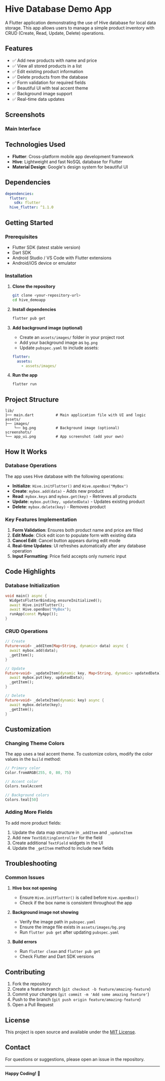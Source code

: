 # Hive Database Demo App

A Flutter application demonstrating the use of Hive database for local data storage. This app allows users to manage a simple product inventory with CRUD (Create, Read, Update, Delete) operations.

## Features

- ✅ Add new products with name and price
- ✅ View all stored products in a list
- ✅ Edit existing product information
- ✅ Delete products from the database
- ✅ Form validation for required fields
- ✅ Beautiful UI with teal accent theme
- ✅ Background image support
- ✅ Real-time data updates

## Screenshots

### Main Interface


## Technologies Used

- **Flutter**: Cross-platform mobile app development framework
- **Hive**: Lightweight and fast NoSQL database for Flutter
- **Material Design**: Google's design system for beautiful UI

## Dependencies

```yaml
dependencies:
  flutter:
    sdk: flutter
  hive_flutter: ^1.1.0
```

## Getting Started

### Prerequisites

- Flutter SDK (latest stable version)
- Dart SDK
- Android Studio / VS Code with Flutter extensions
- Android/iOS device or emulator

### Installation

1. **Clone the repository**
   ```bash
   git clone <your-repository-url>
   cd hive_demoapp
   ```

2. **Install dependencies**
   ```bash
   flutter pub get
   ```

3. **Add background image (optional)**
   - Create an `assets/images/` folder in your project root
   - Add your background image as `bg.png`
   - Update `pubspec.yaml` to include assets:
   ```yaml
   flutter:
     assets:
       - assets/images/
   ```

4. **Run the app**
   ```bash
   flutter run
   ```

## Project Structure

```
lib/
├── main.dart          # Main application file with UI and logic
assets/
├── images/
    └── bg.png         # Background image (optional)
screenshots/
└── app_ui.png         # App screenshot (add your own)
```

## How It Works

### Database Operations

The app uses Hive database with the following operations:

- **Initialize**: `Hive.initFlutter()` and `Hive.openBox("MyBox")`
- **Create**: `mybox.add(data)` - Adds new product
- **Read**: `mybox.keys` and `mybox.get(key)` - Retrieves all products
- **Update**: `mybox.put(key, updatedData)` - Updates existing product
- **Delete**: `mybox.delete(key)` - Removes product

### Key Features Implementation

1. **Form Validation**: Ensures both product name and price are filled
2. **Edit Mode**: Click edit icon to populate form with existing data
3. **Cancel Edit**: Cancel button appears during edit mode
4. **Real-time Updates**: UI refreshes automatically after any database operation
5. **Input Formatting**: Price field accepts only numeric input

## Code Highlights

### Database Initialization
```dart
void main() async {
  WidgetsFlutterBinding.ensureInitialized();
  await Hive.initFlutter();
  await Hive.openBox("MyBox");
  runApp(const MyApp());
}
```

### CRUD Operations
```dart
// Create
Future<void> _addItem(Map<String, dynamic> data) async {
  await mybox.add(data);
  _getItem();
}

// Update
Future<void> _updateItem(dynamic key, Map<String, dynamic> updatedData) async {
  await mybox.put(key, updatedData);
  _getItem();
}

// Delete
Future<void> _deleteItem(dynamic key) async {
  await mybox.delete(key);
  _getItem();
}
```

## Customization

### Changing Theme Colors
The app uses a teal accent theme. To customize colors, modify the color values in the `build` method:

```dart
// Primary color
Color.fromARGB(255, 0, 80, 75)

// Accent color
Colors.tealAccent

// Background colors
Colors.teal[50]
```

### Adding More Fields
To add more product fields:

1. Update the data map structure in `_addItem` and `_updateItem`
2. Add new `TextEditingController` for the field
3. Create additional `TextField` widgets in the UI
4. Update the `_getItem` method to include new fields

## Troubleshooting

### Common Issues

1. **Hive box not opening**
   - Ensure `Hive.initFlutter()` is called before `Hive.openBox()`
   - Check if the box name is consistent throughout the app

2. **Background image not showing**
   - Verify the image path in `pubspec.yaml`
   - Ensure the image file exists in `assets/images/bg.png`
   - Run `flutter pub get` after updating `pubspec.yaml`

3. **Build errors**
   - Run `flutter clean` and `flutter pub get`
   - Check Flutter and Dart SDK versions

## Contributing

1. Fork the repository
2. Create a feature branch (`git checkout -b feature/amazing-feature`)
3. Commit your changes (`git commit -m 'Add some amazing feature'`)
4. Push to the branch (`git push origin feature/amazing-feature`)
5. Open a Pull Request

## License

This project is open source and available under the [MIT License](LICENSE).

## Contact

For questions or suggestions, please open an issue in the repository.

---

**Happy Coding! 🚀**
